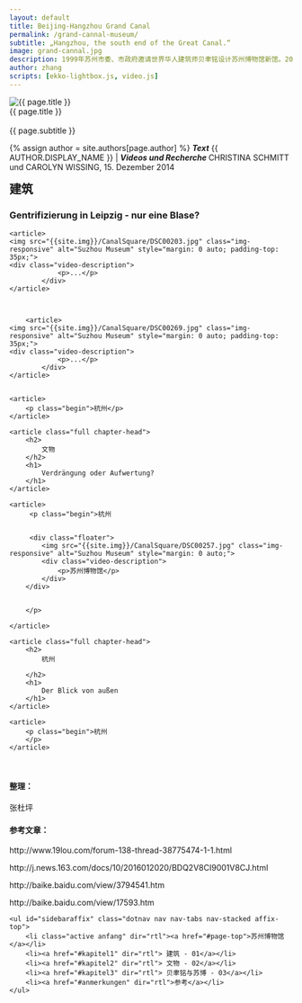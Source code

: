 ```yaml
---
layout: default
title: Beijing-Hangzhou Grand Canal
permalink: /grand-cannal-museum/
subtitle: „Hangzhou, the south end of the Great Canal.“
image: grand-cannal.jpg
description: 1999年苏州市委、市政府邀请世界华人建筑师贝聿铭设计苏州博物馆新馆。2006年10月6日，苏州博物馆新馆建成并正式对外开放。是一座集现代化馆舍建筑、古建筑与创新山水园林三位一体的综合性博物馆。
author: zhang
scripts: [ekko-lightbox.js, video.js]
---
```


<section class="story-header-image">
		
<!-- image -->  
<img src="{{site.img}}/header/{{page.image}}" class="img-responsive" alt="{{ page.title }}" />  
<!-- description div -->  
<div class="story-header-image-description">  
	<span class="subdescr">
		{{ page.title }}
	</span> 
	<div class="clearfix">&nbsp;</div>
	<span class="descr">
		{{ page.subtitle }}
	</span>  
	
</div>
</section>	

<section>

<article>
	<p class="credits no-comment">
		{% assign author = site.authors[page.author] %}
			<strong><em>Text</em></strong> <span style="text-transform: uppercase;">{{ author.display_name }}</span> | 
			<strong><em>Videos und Recherche </em></strong> <span style="text-transform: uppercase;">Christina Schmitt</span> und <span style="text-transform: uppercase;">Carolyn Wißing</span>, 15. Dezember 2014
	</p>	
</article>

</section>			

<section id="kapitel1">
		
<article class="full chapter-head">
	<h2 style="margin-top: 12px;">
		建筑
	</h2>		
	<h1>
		Gentrifizierung in Leipzig - nur eine Blase?
	</h1>
</article>	

	<article>
	<img src="{{site.img}}/CanalSquare/DSC00203.jpg" class="img-responsive" alt="Suzhou Museum" style="margin: 0 auto; padding-top: 35px;">
	<div class="video-description">
				<p>...</p>
			</div>
	</article>



		<article>
	<img src="{{site.img}}/CanalSquare/DSC00269.jpg" class="img-responsive" alt="Suzhou Museum" style="margin: 0 auto; padding-top: 35px;">
	<div class="video-description">
				<p>...</p>
			</div>
	</article>

	
	<article>
		<p class="begin">杭州</p>
	</article>
		


</section>	


<section id="kapitel2">

	<article class="full chapter-head">
		<h2>
			文物
		</h2>		
		<h1>
			Verdrängung oder Aufwertung? 
		</h1>
	</article>						
		
	<article>
		 <p class="begin">杭州


		 <div class="floater">
			<img src="{{site.img}}/CanalSquare/DSC00257.jpg" class="img-responsive" alt="Suzhou Museum" style="margin: 0 auto;">
			<div class="video-description">
				<p>苏州博物馆</p>
			</div>
		</div>


		</p>
		
	</article>
	
</section>	
		


<section class="story-kapitel" id="kapitel3">

	<article class="full chapter-head">
		<h2>
			杭州
		
		</h2>		
		<h1>
			Der Blick von außen
		</h1>
	</article>					
	
	<article>
		<p class="begin">杭州
		</p>
	</article>
	
</section>	



<div class="clearfix">&nbsp;</div>

<section id="anmerkungen">

<article class="full" style="padding-right: 25px;">					
	<h4>整理：</h4>
	<p> 张杜坪 </p>
	<h4>参考文章：</h4>

<p>http://www.19lou.com/forum-138-thread-38775474-1-1.html</p>
<p>http://j.news.163.com/docs/10/2016012020/BDQ2V8CI9001V8CJ.html</p>
<p>http://baike.baidu.com/view/3794541.htm</p>
<p>http://baike.baidu.com/view/17593.htm</p>

</article>

</section>
			 		
<div class="hidden-sm hidden-xs" id="myScrollspy">

	<ul id="sidebaraffix" class="dotnav nav nav-tabs nav-stacked affix-top">
		<li class="active anfang" dir="rtl"><a href="#page-top">苏州博物馆</a></li>
		<li><a href="#kapitel1" dir="rtl"> 建筑 - 01</a></li>
		<li><a href="#kapitel2" dir="rtl"> 文物 - 02</a></li>
		<li><a href="#kapitel3" dir="rtl"> 贝聿铭与苏博 - 03</a></li>
		<li><a href="#anmerkungen" dir="rtl">参考</a></li>
	</ul>

</div>